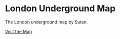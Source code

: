 # London Underground Map

The London underground map by Sutan.

[Visit the Map](https://underground.sutan.co.uk/)